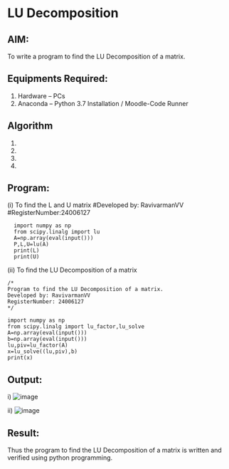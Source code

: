 # LU Decomposition 

## AIM:
To write a program to find the LU Decomposition of a matrix.

## Equipments Required:
1. Hardware – PCs
2. Anaconda – Python 3.7 Installation / Moodle-Code Runner

## Algorithm
1. 
2. 
3. 
4. 

## Program:
(i) To find the L and U matrix
      #Developed by: RavivarmanVV
      #RegisterNumber:24006127
      
      import numpy as np
      from scipy.linalg import lu
      A=np.array(eval(input()))
      P,L,U=lu(A)
      print(L)
      print(U)

(ii) To find the LU Decomposition of a matrix
```
/*
Program to find the LU Decomposition of a matrix.
Developed by: RavivarmanVV
RegisterNumber: 24006127
*/
```
    import numpy as np
    from scipy.linalg import lu_factor,lu_solve
    A=np.array(eval(input()))
    b=np.array(eval(input()))
    lu,piv=lu_factor(A)
    x=lu_solve((lu,piv),b)
    print(x)

## Output:
i)
![image](https://github.com/user-attachments/assets/6895badc-df1f-4821-895e-895f83021b69)

ii)
![image](https://github.com/user-attachments/assets/5d22dc45-006a-44fe-8151-3c5f3a1c012a)




## Result:
Thus the program to find the LU Decomposition of a matrix is written and verified using python programming.

